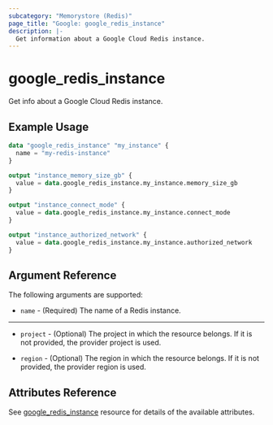 ```yaml
---
subcategory: "Memorystore (Redis)"
page_title: "Google: google_redis_instance"
description: |-
  Get information about a Google Cloud Redis instance.
---
```


# google\_redis\_instance

Get info about a Google Cloud Redis instance.

## Example Usage

```tf
data "google_redis_instance" "my_instance" {
  name = "my-redis-instance"
}

output "instance_memory_size_gb" {
  value = data.google_redis_instance.my_instance.memory_size_gb
}

output "instance_connect_mode" {
  value = data.google_redis_instance.my_instance.connect_mode
}

output "instance_authorized_network" {
  value = data.google_redis_instance.my_instance.authorized_network
}
```

## Argument Reference

The following arguments are supported:

* `name` - (Required) The name of a Redis instance.

- - -

* `project` - (Optional) The project in which the resource belongs. If it
    is not provided, the provider project is used.

* `region` - (Optional) The region in which the resource belongs. If it
    is not provided, the provider region is used.

## Attributes Reference

See [google_redis_instance](https://registry.terraform.io/providers/hashicorp/google/latest/docs/resources/redis_instance) resource for details of the available attributes.
